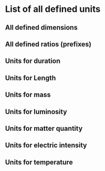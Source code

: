 # List of all defined units #

## All defined dimensions ##

## All defined ratios (prefixes) ##

## Units for duration ##

## Units for Length ##

## Units for mass ##

## Units for luminosity ##

## Units for matter quantity ##

## Units for electric intensity ##

## Units for temperature ##
